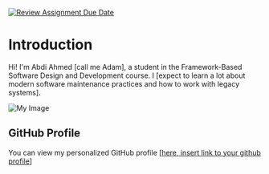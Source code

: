 [![Review Assignment Due Date](https://classroom.github.com/assets/deadline-readme-button-22041afd0340ce965d47ae6ef1cefeee28c7c493a6346c4f15d667ab976d596c.svg)](https://classroom.github.com/a/0MOLbOcH)
# Introduction
Hi! I'm Abdi Ahmed [call me Adam], a student in the Framework-Based Software Design and Development course. 
I [expect to learn a lot about modern software maintenance practices and how to work with legacy systems].

![My Image]([image.jpg](https://drive.google.com/file/d/1_F_5FbnVyAxxewIHXZw_9eUkCS5UFpbe/view?usp=drive_link))  <!-- Link to the uploaded image -->

## GitHub Profile

You can view my personalized GitHub profile [[here, insert link to your github profile](https://github.com/AbdiAhmedMo)]

